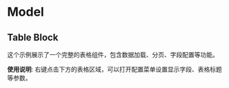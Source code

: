 # Model

## Table Block

这个示例展示了一个完整的表格组件，包含数据加载、分页、字段配置等功能。

**使用说明**: 右键点击下方的表格区域，可以打开配置菜单设置显示字段、表格标题等参数。

<code src="./demos/models/table.tsx"></code>